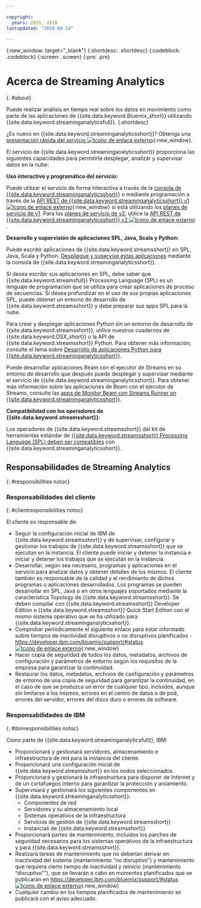 ```yaml
---

copyright:
  years: 2015, 2018
lastupdated: "2018-04-24"

---
```


<!-- Attribute definitions -->
{:new_window: target="_blank"}
{:shortdesc: .shortdesc}
{:codeblock: .codeblock}
{:screen: .screen}
{:pre: .pre}

# Acerca de Streaming Analytics
{: #about}

Puede realizar análisis en tiempo real sobre los datos en movimiento como parte de las aplicaciones de {{site.data.keyword.Bluemix_short}} utilizando {{site.data.keyword.streaminganalyticsfull}}.
{:shortdesc}

¿Es nuevo en {{site.data.keyword.streaminganalyticsshort}}? Obtenga una [presentación rápida del servicio ![Icono de enlace externo](../../icons/launch-glyph.svg "Icono de enlace externo")](https://developer.ibm.com/streamsdev/docs/streaming-analytics-now-available-bluemix-2/){:new_window}.

El servicio de {{site.data.keyword.streaminganalyticsshort}} proporciona las siguientes capacidades para permitirle desplegar, analizar y supervisar datos en la nube:

**Uso interactivo y programático del servicio:**

Puede utilizar el servicio de forma interactiva a través de la [consola de {{site.data.keyword.streaminganalyticsshort}}](/docs/services/StreamingAnalytics/c_streams_console.html) o mediante programación a través de la [API REST de {{site.data.keyword.streaminganalyticsshort}} v1 ![Icono de enlace externo](../../icons/launch-glyph.svg "Icono de enlace externo")](https://console.bluemix.net/apidocs/220){:new_window} si está utilizando los [planes de servicio de v1](/docs/services/StreamingAnalytics/service_plans.html). Para los [planes de servicio de v2](/docs/services/StreamingAnalytics/service_plans.html), utilice la [API REST de {{site.data.keyword.streaminganalyticsshort}} v2 ![Icono de enlace externo](../../icons/launch-glyph.svg "Icono de enlace externo")](https://console.bluemix.net/apidocs/1939).

**Desarrollo y supervisión de aplicaciones SPL, Java, Scala y Python:**

Puede escribir aplicaciones de {{site.data.keyword.streamsshort}} en SPL, Java, Scala y Python. [Despliegue y supervise estas aplicaciones](/docs/services/StreamingAnalytics/t_deploytocloud.html) mediante la consola de {{site.data.keyword.streaminganalyticsshort}}.

Si desea escribir sus aplicaciones en SPL, debe saber que {{site.data.keyword.streamsfull}} Processing Language (SPL) es un lenguaje de programación que se utiliza para crear aplicaciones de proceso de secuencias. Si desea profundizar en el uso de sus propias aplicaciones SPL, puede obtener un entorno de desarrollo de {{site.data.keyword.streamsshort}} y debe preparar sus apps SPL para la nube.

Para crear y desplegar aplicaciones Python sin un entorno de desarrollo de {{site.data.keyword.streamsshort}}, utilice nuestros cuadernos de {{site.data.keyword.DSX_short}} o la API de {{site.data.keyword.streamsshort}} Python. Para obtener más información, consulte el tema sobre [Desarrollo de aplicaciones Python para {{site.data.keyword.streaminganalyticsshort}}](/docs/services/StreamingAnalytics/t_develop_apps_python.html).

Puede desarrollar aplicaciones Beam con el ejecutor de Streams en su entorno de desarrollo que después puede desplegar y supervisar mediante el servicio de {{site.data.keyword.streaminganalyticsshort}}. Para obtener más información sobre las aplicaciones de Beam con el ejecutor de Streams, consulte las [apps de Monitor Beam con Streams Runner en {{site.data.keyword.streaminganalyticsshort}}](docs/services/StreamingAnalytics/gs_beamrunner.html).


**Compatibilidad con los operadores de {{site.data.keyword.streamsshort}}:**

Los operadores de {{site.data.keyword.streamsshort}} del kit de herramientas estándar de [{{site.data.keyword.streamsshort}} Processing Language (SPL) deben ser compatibles](/docs/services/StreamingAnalytics/compatible_toolkits.html) con {{site.data.keyword.streaminganalyticsshort}}.

## Responsabilidades de Streaming Analytics
{: #responsibilities notoc}

### Responsabilidades del cliente
{: #clientresponsibilities notoc}

El cliente es responsable de:

* Seguir la configuración inicial de IBM de {{site.data.keyword.streamsshort}} y de supervisar, configurar y gestionar los trabajos de {{site.data.keyword.streamsshort}} que se ejecutan en la instancia. El cliente puede iniciar y detener la instancia e iniciar y detener los trabajos que se ejecutan en la instancia.
* Desarrollar, según sea necesario, programas y aplicaciones en el servicio para analizar datos y obtener detalles de los mismos. El cliente también es responsable de la calidad y el rendimiento de dichos programas o aplicaciones desarrollados. Los programas se pueden desarrollar en SPL, Java o en otros lenguajes soportados mediante la característica Topology de {{site.data.keyword.streamsshort}}. Se deben compilar con {{site.data.keyword.streamsshort}} Developer Edition o {{site.data.keyword.streamsshort}} Quick Start Edition con el mismo sistema operativo que se ha utilizado para {{site.data.keyword.streaminganalyticsshort}}.
* Comprobar periódicamente el siguiente enlace para estar informado sobre tiempos de inactividad disruptivos o no disruptivos planificados - [https://developer.ibm.com/bluemix/support/#status ![Icono de enlace externo](../../icons/launch-glyph.svg "Icono de enlace externo")](https://developer.ibm.com/bluemix/support/#status){:new_window}  
* Hacer copia de seguridad de todos los datos, metadatos, archivos de configuración y parámetros de entorno según los requisitos de la empresa para garantizar la continuidad.
* Restaurar los datos, metadatos, archivos de configuración y parámetros de entorno de una copia de seguridad para garantizar la continuidad, en el caso de que se produzca un error de cualquier tipo, incluidos, aunque sin limitarse a los mismos, errores en el centro de datos o de pod, errores del servidor, errores del disco duro o errores de software.

### Responsabilidades de IBM
{: #ibmresponsibilities notoc}

Como parte de {{site.data.keyword.streaminganalyticsfull}}, IBM:

* Proporcionará y gestionará servidores, almacenamiento e infraestructura de red para la instancia del cliente.
* Proporcionará una configuración inicial de {{site.data.keyword.streamsshort}} en los nodos seleccionados.
* Proporcionará y gestionará la infraestructura para disponer de Internet y de un cortafuegos interno para garantizar la protección y aislamiento.
* Supervisará y gestionará los siguientes componentes en {{site.data.keyword.streaminganalyticsshort}}:
	* Componentes de red
	* Servidores y su almacenamiento local
	* Sistemas operativos de la infraestructura
	* Servicios de gestión de {{site.data.keyword.streamsshort}}
	* Instancias de {{site.data.keyword.streamsshort}}
* Proporcionará partes de mantenimiento, incluidos los parches de seguridad necesarios para los sistemas operativos de la infraestructura y para {{site.data.keyword.streamsshort}}.
* Realizará tareas de mantenimiento que no deberían derivar en inactividad del sistema (mantenimiento “no disruptivo”) y mantenimiento que requiera cierto tiempo de inactividad y reinicio (mantenimiento “disruptivo””), que se llevarán a cabo en momentos planificados que se publicarán en [https://developer.ibm.com/bluemix/support/#status ![Icono de enlace externo](../../icons/launch-glyph.svg "Icono de enlace externo")](https://developer.ibm.com/bluemix/support/#status){:new_window}
* Cualquier cambio en los tiempos planificados de mantenimiento se publicará con el aviso adecuado.
